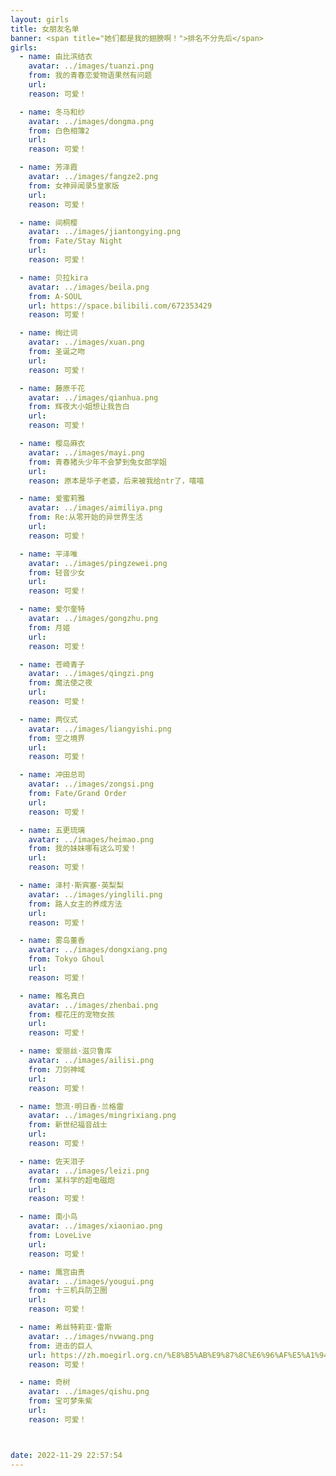 ```yaml
---
layout: girls
title: 女朋友名单
banner: <span title="她们都是我的翅膀啊！">排名不分先后</span>
girls:
  - name: 由比滨结衣
    avatar: ../images/tuanzi.png
    from: 我的青春恋爱物语果然有问题
    url: 
    reason: 可爱！

  - name: 冬马和纱
    avatar: ../images/dongma.png
    from: 白色相簿2
    url: 
    reason: 可爱！

  - name: 芳泽霞
    avatar: ../images/fangze2.png
    from: 女神异闻录5皇家版
    url: 
    reason: 可爱！

  - name: 间桐樱
    avatar: ../images/jiantongying.png
    from: Fate/Stay Night
    url: 
    reason: 可爱！

  - name: 贝拉kira
    avatar: ../images/beila.png
    from: A-SOUL
    url: https://space.bilibili.com/672353429
    reason: 可爱！

  - name: 绚辻词
    avatar: ../images/xuan.png
    from: 圣诞之吻
    url: 
    reason: 可爱！

  - name: 藤原千花
    avatar: ../images/qianhua.png
    from: 辉夜大小姐想让我告白
    url: 
    reason: 可爱！

  - name: 樱岛麻衣
    avatar: ../images/mayi.png
    from: 青春猪头少年不会梦到兔女郎学姐
    url: 
    reason: 原本是华子老婆，后来被我给ntr了，嘻嘻

  - name: 爱蜜莉雅
    avatar: ../images/aimiliya.png
    from: Re:从零开始的异世界生活
    url: 
    reason: 可爱！

  - name: 平泽唯
    avatar: ../images/pingzewei.png
    from: 轻音少女
    url: 
    reason: 可爱！

  - name: 爱尔奎特
    avatar: ../images/gongzhu.png
    from: 月姬
    url: 
    reason: 可爱！

  - name: 苍崎青子
    avatar: ../images/qingzi.png
    from: 魔法使之夜
    url: 
    reason: 可爱！

  - name: 两仪式
    avatar: ../images/liangyishi.png
    from: 空之境界
    url: 
    reason: 可爱！

  - name: 冲田总司
    avatar: ../images/zongsi.png
    from: Fate/Grand Order
    url: 
    reason: 可爱！

  - name: 五更琉璃
    avatar: ../images/heimao.png
    from: 我的妹妹哪有这么可爱！
    url: 
    reason: 可爱！

  - name: 泽村·斯宾塞·英梨梨
    avatar: ../images/yinglili.png
    from: 路人女主的养成方法
    url: 
    reason: 可爱！

  - name: 雾岛董香
    avatar: ../images/dongxiang.png
    from: Tokyo Ghoul
    url: 
    reason: 可爱！

  - name: 椎名真白
    avatar: ../images/zhenbai.png
    from: 樱花庄的宠物女孩
    url: 
    reason: 可爱！

  - name: 爱丽丝·滋贝鲁库
    avatar: ../images/ailisi.png
    from: 刀剑神域
    url: 
    reason: 可爱！

  - name: 惣流·明日香·兰格雷
    avatar: ../images/mingrixiang.png
    from: 新世纪福音战士
    url: 
    reason: 可爱！

  - name: 佐天泪子
    avatar: ../images/leizi.png
    from: 某科学的超电磁炮
    url: 
    reason: 可爱！

  - name: 南小鸟
    avatar: ../images/xiaoniao.png
    from: LoveLive
    url: 
    reason: 可爱！

  - name: 鹰宫由贵
    avatar: ../images/yougui.png
    from: 十三机兵防卫圈
    url: 
    reason: 可爱！

  - name: 希丝特莉亚·雷斯
    avatar: ../images/nvwang.png
    from: 进击的巨人
    url: https://zh.moegirl.org.cn/%E8%B5%AB%E9%87%8C%E6%96%AF%E5%A1%94%C2%B7%E5%85%B0%E6%96%AF
    reason: 可爱！

  - name: 奇树
    avatar: ../images/qishu.png
    from: 宝可梦朱紫
    url: 
    reason: 可爱！



date: 2022-11-29 22:57:54
---
```

